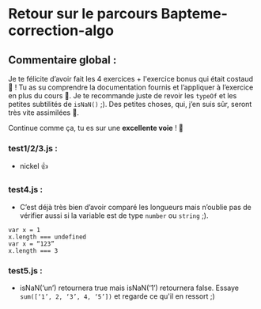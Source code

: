 # Retour sur le parcours Bapteme-correction-algo

## Commentaire global :

Je te félicite d’avoir fait les 4 exercices + l'exercice bonus qui était costaud :muscle: !
Tu as su comprendre la documentation fournis et l’appliquer à l’exercice en plus du cours 🤠.
Je te recommande juste de revoir les `typeOf` et les petites subtilités de `isNaN()` ;). Des petites choses, qui, j’en suis sûr, seront très vite assimilées 🙂.

Continue comme ça, tu es sur une **excellente voie** ! 🙂

### test1/2/3.js :

- nickel :+1:

### test4.js :

- C’est déjà très bien d’avoir comparé les longueurs mais n’oublie pas de vérifier aussi si la variable est de type `number` ou `string` ;).

```
var x = 1
x.length === undefined
var x = “123”
x.length === 3
```

### test5.js :

- isNaN(‘un’) retournera true mais isNaN(‘1’) retournera false. Essaye `sum([‘1’, 2, ‘3’, 4, ‘5’])` et regarde ce qu'il en ressort ;)
